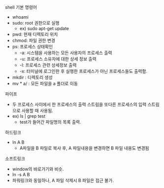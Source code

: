 

shell 기본 명령어
- whoami
- sudo: root 권한으로 실행
    - ex) sudo apt-get update
- pwd: 현재 디렉토리 위치
- chmod: 파일 권한 변경
- ps: 프로세스 상태확인
    - -a: 시스템을 사용하는 모든 사용자의 프로세스 출력
    - -u: 프로세스 소유자에 대한 상세 정보 출력
    - -l: 프로세스 관련 상세정보 출력
    - -x: 터미널에 로그인한 후 실행한 프로세스가 아닌 프로세스들도 출력함.
- mkdir : 디렉토리 생성
- mv * a/ : 모든 파일을 a 폴더로 이동

파이프
- 두 프로세스 사이에서 한 프로세스의 출력 스트림을 또다른 프로세스의 입력 스트림으로 사용할 때 사용됨.
- ex) ls | grep test
    - test가 들어간 파일명의 목록 출력.

하드링크
- ln A B
    - A파일을 B 파일로 복사 후, A 파일내용을 변경하면 B 파일 내용도 변경됨

소프트링크
- window의 바로가기와 비슷.
- ln -s A B
- 파워링크와 동일하나, A 파일 삭제시 B 파일은 접근 불가.